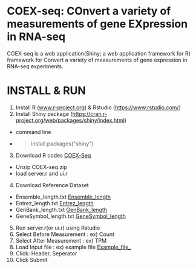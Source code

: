 # COEX-seq: COnvert a variety of measurements of gene EXpression in RNA-seq

COEX-seq is a web application(Shiny; a web application framework for R) framework for Convert a variety of measurements of gene expression in RNA-seq experiments. 


# INSTALL & RUN

1. Install R (www.r-project.org) & Rstudio (https://www.rstudio.com/)
2. Install Shiny package (https://cran.r-project.org/web/packages/shiny/index.html)
  - command line  
  - > install.packages("shiny") 
3. Download R codes [COEX-Seq](https://https://github.com/NIHxAI/COEX-Seq/tree/main/Data/COEX-seq.zip)
  - Unzip COEX-seq.zip
  - load server.r and ui.r
4. Download Reference Dataset 
  - Ensemble_length.txt [Ensemble_length](https://github.com/NIHxAI/COEX-Seq/Data/Ensemble_length.txt) 
  - Entrez_length.txt [Entrez_length](https://github.com/NIHxAI/COEX-Seq/Data/Entrez_length.txt)
  - GenBank_length.txt [GenBank_length](https://github.com/NIHxAI/COEX-Seq/Data/GenBank_length.txt)
  - GeneSymbol_length.txt [GeneSymbol_length](https://github.com/NIHxAI/COEX-Seq/Data/GeneSymbol_length.txt)
5. Run server.r(or ui.r) using Rstudio
6. Select Before Measurement : ex) Count
7. Select After Measurement : ex) TPM
8. Load Input file : ex) example file [Example_file_](https://github.com/NIHxAI/COEX-Seq/Data/RNAseq_readcount.txt)
9. Click: Header, Seperator
10. Click Submit




